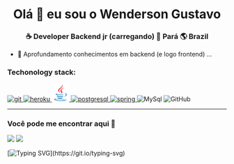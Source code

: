 ### <h1 align = "center"> Olá 👋 eu sou o Wenderson Gustavo </h1><h3 align = "center"> ☕ Developer Backend jr (carregando) 🏡 Pará 🌎 Brazil 

- 🌱 Aprofundamento conhecimentos em backend (e logo frontend) ...

<h3 align="left">Techonology stack:</h3>
 
<p align="left"> <a href="https://angular.io" target="_blank" rel="noreferrer">  
  
<img src="https://www.vectorlogo.zone/logos/git-scm/git-scm-icon.svg" alt="git" width="40" height="40"/> </a> <a href="https://heroku.com" target="_blank" rel="noreferrer">  <img src="https://www.vectorlogo.zone/logos/heroku/heroku-icon.svg" alt="heroku" width="40" height="40"/> </a> <a href="https://www.w3.org/html/" target="_blank" rel="noreferrer"> 
 <img src="https://raw.githubusercontent.com/devicons/devicon/master/icons/java/java-original.svg" alt="java" width="40" height="40"/> </a> <a href="https://developer.mozilla.org/en-US/docs/Web/JavaScript" target="_blank" rel="noreferrer"> 
<img src="https://cdn.jsdelivr.net/gh/devicons/devicon/icons/postgresql/postgresql-plain-wordmark.svg" alt="postgresql" width="40" height="40"/> </a> <a href="https://reactjs.org/" target="_blank" rel="noreferrer"> 
<img src="https://www.vectorlogo.zone/logos/springio/springio-icon.svg" alt="spring" width="40" height="40"/> </a>
<img src="https://cdn.jsdelivr.net/gh/devicons/devicon/icons/mysql/mysql-plain-wordmark.svg" alt="MySql" width="40" height="40"/> </a>
<img src="https://cdn.jsdelivr.net/gh/devicons/devicon/icons/github/github-original-wordmark.svg" alt="GitHub" width="40" height="40"/> </a>      
</p>

 ---
 
### Você pode me encontrar aqui :mag_right:

[<img src="https://img.shields.io/badge/linkedin-%230077B5.svg?&style=for-the-badge&logo=linkedin&logoColor=white" />](https://www.linkedin.com/in/wenderson-gustavo-silva-dos-santos-27782a205/)
[<img src = "https://img.shields.io/badge/instagram-%23E4405F.svg?&style=for-the-badge&logo=instagram&logoColor=white"/>](https://www.instagram.com/gustavo.zip/)

[![Typing SVG](https://readme-typing-svg.herokuapp.com?color=%231B6E65&lines=Obrigado+pela+visita.)](https://git.io/typing-svg)

